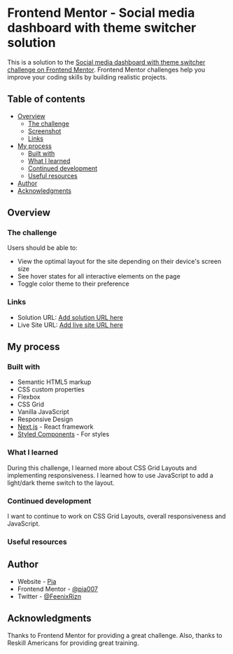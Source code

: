 # Frontend Mentor - Social media dashboard with theme switcher solution

This is a solution to the [Social media dashboard with theme switcher challenge on Frontend Mentor](https://www.frontendmentor.io/challenges/social-media-dashboard-with-theme-switcher-6oY8ozp_H). Frontend Mentor challenges help you improve your coding skills by building realistic projects. 

## Table of contents

- [Overview](#overview)
  - [The challenge](#the-challenge)
  - [Screenshot](#screenshot)
  - [Links](#links)
- [My process](#my-process)
  - [Built with](#built-with)
  - [What I learned](#what-i-learned)
  - [Continued development](#continued-development)
  - [Useful resources](#useful-resources)
- [Author](#author)
- [Acknowledgments](#acknowledgments)

## Overview

### The challenge

Users should be able to:

- View the optimal layout for the site depending on their device's screen size
- See hover states for all interactive elements on the page
- Toggle color theme to their preference


### Links

- Solution URL: [Add solution URL here](https://github.com/Pia007/SocialMediaDashBoard)
- Live Site URL: [Add live site URL here](https://pia007.github.io/SocialMediaDashBoard/)

## My process

### Built with

- Semantic HTML5 markup
- CSS custom properties
- Flexbox
- CSS Grid
- Vanilla JavaScript
- Responsive Design
- [Next.js](https://nextjs.org/) - React framework
- [Styled Components](https://styled-components.com/) - For styles


### What I learned

During this challenge, I learned more about CSS Grid Layouts and implementing responsiveness. I learned how to use JavaScript to add a light/dark theme switch to the layout.


### Continued development

I want to continue to work on CSS Grid Layouts, overall responsiveness and JavaScript.


### Useful resources


## Author

- Website - [Pia](https://www.linkedin.com/in/pia-torain-dev)
- Frontend Mentor - [@pia007](https://www.frontendmentor.io/profile/pia007)
- Twitter - [@FeenixRizn](https://www.twitter.com/FeenixRizn)


## Acknowledgments

Thanks to Frontend Mentor for providing a great challenge. Also, thanks to Reskill Americans for providing great training.


